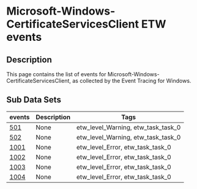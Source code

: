 # Microsoft-Windows-CertificateServicesClient ETW events

## Description
This page contains the list of events for Microsoft-Windows-CertificateServicesClient, as collected by the Event Tracing for Windows.

## Sub Data Sets
|events|Description|Tags|
|---|---|---|
|[501](events/event-501.md)|None|etw_level_Warning, etw_task_task_0|
|[502](events/event-502.md)|None|etw_level_Warning, etw_task_task_0|
|[1001](events/event-1001.md)|None|etw_level_Error, etw_task_task_0|
|[1002](events/event-1002.md)|None|etw_level_Error, etw_task_task_0|
|[1003](events/event-1003.md)|None|etw_level_Error, etw_task_task_0|
|[1004](events/event-1004.md)|None|etw_level_Error, etw_task_task_0|
